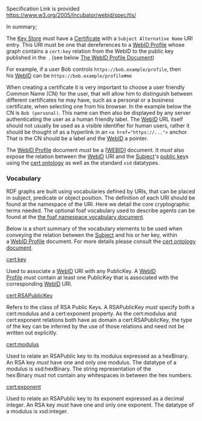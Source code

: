 Specification Link is provided https://www.w3.org/2005/Incubator/webid/spec/tls/ 

In summary;

The [Key Store](https://www.w3.org/2005/Incubator/webid/spec/tls/#dfn-key_store "Key_Store") must have a [Certificate](https://www.w3.org/2005/Incubator/webid/spec/tls/#dfn-certificate "Certificate") with a `Subject Alternative Name` URI entry. This URI must be one that dereferences to a [WebID Profile](https://www.w3.org/2005/Incubator/webid/spec/tls/#dfn-webid_profile "WebID_Profile") whose graph contains a `cert:key` relation from the WebID to the public key published in the  . (see below [The WebID Profile Document](https://www.w3.org/2005/Incubator/webid/spec/tls/#the-webid-profile-document))

For example, if a user Bob controls `https://bob.example/profile`, then his [WebID](https://www.w3.org/2005/Incubator/webid/spec/tls/#dfn-webid "WebID") can be `https://bob.example/profile#me`

When creating a certificate it is very important to choose a user friendly Common Name (CN) for the user, that will allow him to distinguish between different certificates he may have, such as a personal or a business certificate, when selecting one from his browser. In the example below the CN is `Bob (personal)`. This name can then also be displayed by any server authenticating the user as a human friendly label. The [WebID](https://www.w3.org/2005/Incubator/webid/spec/tls/#dfn-webid "WebID") URL itself should not usually be used as a visible identifier for human users, rather it should be thought of as a hyperlink in an `<a href="https://...">` anchor. That is the CN should be a label and the [WebID](https://www.w3.org/2005/Incubator/webid/spec/tls/#dfn-webid "WebID") a pointer.

The [WebID Profile](https://www.w3.org/2005/Incubator/webid/spec/tls/#dfn-webid_profile "WebID_Profile") document _must_ be a [[WEBID](https://www.w3.org/2005/Incubator/webid/spec/tls/#bib-WEBID)] document. It _must_ also expose the relation between the [WebID](https://www.w3.org/2005/Incubator/webid/spec/tls/#dfn-webid "WebID") URI and the [Subject](https://www.w3.org/2005/Incubator/webid/spec/tls/#dfn-subject "Subject")'s [public key](https://www.w3.org/2005/Incubator/webid/spec/tls/#dfn-public_key "public_key")s using the [cert ontology](http://www.w3.org/ns/auth/cert#) as well as the standard `xsd` datatypes.

### Vocabulary

RDF graphs are built using vocabularies defined by URIs, that can be placed in subject, predicate or object position. The definition of each URI should be found at the namespace of the URI. Here we detail the core cryptographic terms needed. The optional foaf vocabulary used to describe agents can be found at the [the foaf namespace vocabulary document](http://xmlns.com/foaf/0.1/).

Below is a short summary of the vocabulary elements to be used when conveying the relation between the [Subject](https://www.w3.org/2005/Incubator/webid/spec/tls/#dfn-subject "Subject") and his or her key, within a [WebID Profile](https://www.w3.org/2005/Incubator/webid/spec/tls/#dfn-webid_profile "WebID_Profile") document. For more details please consult the [cert ontology document](http://www.w3.org/ns/auth/cert).

[cert:key](http://www.w3.org/ns/auth/cert#key)

Used to associate a [WebID](https://www.w3.org/2005/Incubator/webid/spec/tls/#dfn-webid "WebID") URI with any PublicKey. A [WebID Profile](https://www.w3.org/2005/Incubator/webid/spec/tls/#dfn-webid_profile "WebID_Profile") _must_ contain at least one PublicKey that is associated with the corresponding [WebID](https://www.w3.org/2005/Incubator/webid/spec/tls/#dfn-webid "WebID") URI.

[cert:RSAPublicKey](http://www.w3.org/ns/auth/cert#RSAPublicKey)

Refers to the class of RSA Public Keys. A RSAPublicKey _must_ specify both a cert:modulus and a cert:exponent property. As the cert:modulus and cert:exponent relations both have as domain a cert:RSAPublicKey, the type of the key can be inferred by the use of those relations and need not be written out explicitly.

[cert:modulus](http://www.w3.org/ns/auth/cert#modulus)

Used to relate an RSAPublic key to its modulus expressed as a hexBinary. An RSA key _must_ have one and only one modulus. The datatype of a modulus is xsd:hexBinary. The string representation of the hex:Binary _must_ not contain any whitespaces in between the hex numbers.

[cert:exponent](http://www.w3.org/ns/auth/cert#exponent)

Used to relate an RSAPublic key to its exponent expressed as a decimal integer. An RSA key _must_ have one and only one exponent. The datatype of a modulus is xsd:integer.

